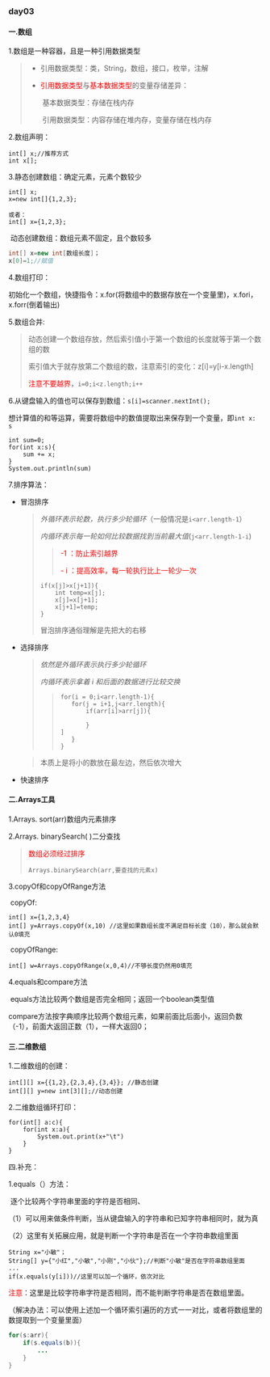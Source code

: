 ### day03

#### 一.数组

1.数组是一种容器，且是一种引用数据类型

> - 引用数据类型：类，String，数组，接口，枚举，注解
>
> - <font color='red'>引用数据类型</font>与<font color='red'>基本数据类型</font>的变量存储差异：
>
>   ​	基本数据类型：存储在栈内存
>
>   ​	引用数据类型：内容存储在堆内存，变量存储在栈内存

2.数组声明：

```
int[] x;//推荐方式
int x[];
```

3.静态创建数组：确定元素，元素个数较少

```
int[] x;
x=new int[]{1,2,3};

或者：
int[] x={1,2,3};
```

​	动态创建数组：数组元素不固定，且个数较多

```java
int[] x=new int[数组长度]；
x[0]=1;//赋值
```

4.数组打印：

​	初始化一个数组，快捷指令：x.for(将数组中的数据存放在一个变量里)，x.fori，x.forr(倒着输出)

5.数组合并:

>动态创建一个数组存放，然后索引值小于第一个数组的长度就等于第一个数组的数
>
>索引值大于就存放第二个数组的数，注意索引的变化：z[i]=y[i-x.length]
>
><font color='red'>注意不要越界</font>，`i=0;i<z.length;i++`

6.从键盘输入的值也可以保存到数组：`s[i]=scanner.nextInt();`

​	想计算值的和等运算，需要将数组中的数值提取出来保存到一个变量，即`int x: s`

```
int sum=0;
for(int x:s){
	sum += x;
}
System.out.println(sum)
```

7.排序算法：

- 冒泡排序

  > *外循环表示轮数，执行多少轮循环*（一般情况是`i<arr.length-1`）
  >
  > *内循环表示每一轮如何比较数据找到当前最大值*(`j<arr.length-1-i`)
  >
  > > <font color='red'>-1 ：防止索引越界</font>
  > >
  > > <font color='red'>- i ：提高效率，每一轮执行比上一轮少一次</font>
  >
  > ```
  > if(x[j]>x[j+1]){
  > 	int temp=x[j];
  > 	x[j]=x[j+1];
  > 	x[j+1]=temp;
  > }
  > ```
  >
  > 冒泡排序通俗理解是先把大的右移

- 选择排序

  >*依然是外循环表示执行多少轮循环*
  >
  >*内循环表示拿着 i 和后面的数据进行比较交换*
  >
  >>```
  >>for(i = 0;i<arr.length-1){
  >>	for(j = i+1,j<arr.length){
  >>		if(arr[i]>arr[j]){
  >>		
  >>		}															]
  >>	}
  >>}
  >>```

  >本质上是将小的数放在最左边，然后依次增大

- 快速排序





#### 二.Arrays工具

1.Arrays. sort(arr)数组内元素排序

2.Arrays. binarySearch( )二分查找

><font color='red'>数组必须经过排序</font>
>
>```
>Arrays.binarySearch(arr,要查找的元素x)
>```

3.copyOf和copyOfRange方法

​	copyOf:

```
int[] x={1,2,3,4}
int[] y=Arrays.copyOf(x,10) //这里如果数组长度不满足目标长度（10），那么就会默认0填充
```

​	copyOfRange:

```
int[] w=Arrays.copyOfRange(x,0,4)//不够长度仍然用0填充
```

4.equals和compare方法

​	equals方法比较两个数组是否完全相同；返回一个boolean类型值

​	compare方法按字典顺序比较两个数组元素，如果前面比后面小，返回负数（-1），前面大返回正数（1），一样大返回0；



#### 三.二维数组

1.二维数组的创建：

```
int[][] x={{1,2},{2,3,4},{3,4}}; //静态创建
int[][] y=new int[3][];//动态创建
```

2.二维数组循环打印：

```
for(int[] a:c){
	for(int x:a){
		System.out.print(x+"\t")
	}
}
```



四.补充：

1.equals（）方法：

​	逐个比较两个字符串里面的字符是否相同、

​	（1）可以用来做条件判断，当从键盘输入的字符串和已知字符串相同时，就为真

​	（2）这里有关拓展应用，就是判断一个字符串是否在一个字符串数组里面

```
String x="小敏"；
String[] y={"小红","小敏","小刚","小伙"};//判断"小敏"是否在字符串数组里面
...
if(x.equals(y[i]))//这里可以加一个循环，依次对比
```

<span style="color:red;">注意</span>：这里是比较字符串字符是否相同，而不能判断字符串是否在数组里面。

（解决办法：可以使用上述加一个循环索引遍历的方式一一对比，或者将数组里的数提取到一个变量里面）

```java
for(s:arr){
	if(s.equals(b)){
        ...
    }
}
```

